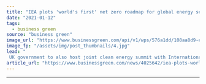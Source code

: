 ```yaml
---
title: "IEA plots 'world's first' net zero roadmap for global energy sector"
date: "2021-01-12"
tags: 
  - business green
source: "business green"
image_url: "https://www.businessgreen.com/api/v1/wps/576a1dd/108aa8d9-ec52-47f0-91cf-86870f1ddace/7/iw-climate-change-solar-power-006-185x114.jpg"
image_fp: "/assets/img/post_thumbnails/4.jpg"
lead: "
 UK government to also host joint clean energy summit with International Energy Agency in March in order to drive green momentum ahead of COP26 ..."
article_url: "https://www.businessgreen.com/news/4025642/iea-plots-world-net-zero-roadmap-global-energy-sector"
---
```


---
